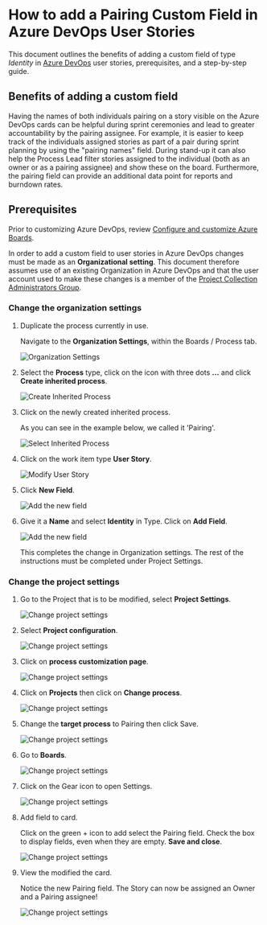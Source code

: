 # How to add a Pairing Custom Field in Azure DevOps User Stories

This document outlines the benefits of adding a custom field of type _Identity_ in [Azure DevOps](https://learn.microsoft.com/en-us/azure/devops/user-guide/what-is-azure-devops) user stories, prerequisites, and a step-by-step guide.

## Benefits of adding a custom field

Having the names of both individuals pairing on a story visible on the Azure DevOps cards can be helpful during sprint ceremonies and lead to greater accountability by the pairing assignee. For example, it is easier to keep track of the individuals assigned stories as part of a pair during sprint planning by using the "pairing names" field. During stand-up it can also help the Process Lead filter stories assigned to the individual (both as an owner or as a pairing assignee) and show these on the board. Furthermore, the pairing field can provide an additional data point for reports and burndown rates.

## Prerequisites

Prior to customizing Azure DevOps, review [Configure and customize Azure Boards](https://learn.microsoft.com/en-us/azure/devops/boards/configure-customize).

In order to add a custom field to user stories in Azure DevOps changes must be made as an **Organizational setting**. This document therefore assumes use of an existing Organization in Azure DevOps and that the user account used to make these changes is a member of the [Project Collection Administrators Group](https://learn.microsoft.com/en-us/azure/devops/organizations/security/set-project-collection-level-permissions).

### Change the organization settings

1. Duplicate the process currently in use.

    Navigate to the **Organization Settings**, within the Boards / Process tab.

    ![Organization Settings](./images/azure-devops-organization-settings.png)

2. Select the **Process** type, click on the icon with three dots **...** and click **Create inherited process**.

    ![Create Inherited Process](./images/azure-devops-create-inherited-process.png)

3. Click on the newly created inherited process.

    As you can see in the example below, we called it 'Pairing'.

    ![Select Inherited Process](./images/azure-devops-pairing-process.png)

4. Click on the work item type **User Story**.

    ![Modify User Story](./images/azure-devops-user-story-process.png)

5. Click **New Field**.

    ![Add the new field](./images/azure-devops-new-field.png)

6. Give it a **Name** and select **Identity** in Type. Click on **Add Field**.

    ![Add the new field](./images/azure-devops-add-field-to-user-story.png)

    This completes the change in Organization settings. The rest of the instructions must be completed under Project Settings.

### Change the project settings

1. Go to the Project that is to be modified, select **Project Settings**.

    ![Change project settings](./images/azure-devops-project-settings.png)

2. Select **Project configuration**.

    ![Change project settings](./images/azure-devops-project-configuration.png)

3. Click on **process customization page**.

    ![Change project settings](./images/azure-devops-process-customization.png)

4. Click on **Projects** then click on **Change process**.

    ![Change project settings](./images/azure-devops-change-process.png)

5. Change the **target process** to Pairing then click Save.

    ![Change project settings](./images/azure-devops-change-project-process.png)

6. Go to **Boards**.

    ![Change project settings](./images/azure-devops-boards.png)

7. Click on the Gear icon to open Settings.

    ![Change project settings](./images/azure-devops-board-settings.png)

8. Add field to card.

    Click on the green + icon to add select the Pairing field. Check the box to display fields, even when they are empty. **Save and close**.

    ![Change project settings](./images/azure-devops-add-field-to-card.png)

9. View the modified the card.

    Notice the new Pairing field. The Story can now be assigned an Owner and a Pairing assignee!

    ![Change project settings](./images/azure-devops-pairing-field.png)
